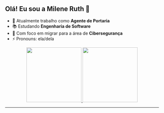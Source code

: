 ## Olá! Eu sou a Milene Ruth 🦊

- 💼 Atualmente trabalho como **Agente de Portaria**
- 📚 Estudando **Engenharia de Software**
- 🔐 Com foco em migrar para a área de **Cibersegurança**
- ⚡ Pronouns: ela/dela

<div align="center">
  <a href="https://github.com/MileneRuth">
    <img height="180em" src="https://github-readme-stats.vercel.app/api?username=MileneRuth&show_icons=true&theme=dracula&include_all_commits=true&count_private=true"/>
    <img height="180em" src="https://github-readme-stats.vercel.app/api/top-langs/?username=MileneRuth&layout=compact&langs_count=6&theme=dracula"/>
  </a>
</div>

---

